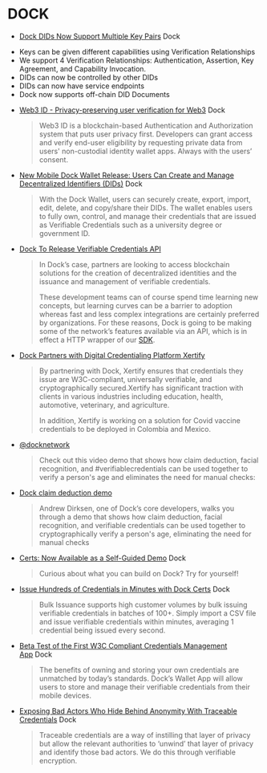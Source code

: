 # DOCK


* [Dock DIDs Now Support Multiple Key Pairs](https://blog.dock.io/dids-multikey-support/) Dock

- Keys can be given different capabilities using Verification Relationships
- We support 4 Verification Relationships: Authentication, Assertion, Key Agreement, and Capability Invocation.
- DIDs can now be controlled by other DIDs
- DIDs can now have service endpoints
- Dock now supports off-chain DID Documents
* [Web3 ID - Privacy-preserving user verification for Web3](https://www.dock.io/web3id) Dock
  > Web3 ID is a blockchain-based Authentication and Authorization system that puts user privacy first. Developers can grant access and verify end-user eligibility by requesting private data from users' non-custodial identity wallet apps. Always with the users’ consent.
* [New Mobile Dock Wallet Release: Users Can Create and Manage Decentralized Identifiers (DIDs)](https://blog.dock.io/dock-wallet-did-management/) Dock
  > With the Dock Wallet, users can securely create, export, import, edit, delete, and copy/share their DIDs. The wallet enables users to fully own, control, and manage their credentials that are issued as Verifiable Credentials such as a university degree or government ID.
* [Dock To Release Verifiable Credentials API](https://blog.dock.io/dock-to-release-verifiable-credentials-api/)
  > In Dock’s case, partners are looking to access blockchain solutions for the creation of decentralized identities and the issuance and management of verifiable credentials.
  > 
  > These development teams can of course spend time learning new concepts, but learning curves can be a barrier to adoption whereas fast and less complex integrations are certainly preferred by organizations. For these reasons, Dock is going to be making some of the network’s features available via an API, which is in effect a HTTP wrapper of our [SDK](https://github.com/docknetwork/sdk).
* [Dock Partners with Digital Credentialing Platform Xertify](https://blog.dock.io/dock-partners-with-digital-credentialing-platform-xertify/)
  > By partnering with Dock, Xertify ensures that credentials they issue are W3C-compliant, universally verifiable, and cryptographically secured.Xertify has significant traction with clients in various industries including education, health, automotive, veterinary, and agriculture.
  > 
  > In addition, Xertify is working on a solution for Covid vaccine credentials to be deployed in Colombia and Mexico.
* [@docknetwork](https://twitter.com/docknetwork)
  > Check out this video demo that shows how claim deduction, facial recognition, and #verifiablecredentials can be used together to verify a person's age and eliminates the need for manual checks:
* [Dock claim deduction demo](https://www.youtube.com/watch?v%3D8bZwkqqQju4%26t%3D6s)
  > Andrew Dirksen, one of Dock’s core developers, walks you through a demo that shows how claim deduction, facial recognition, and verifiable credentials can be used together to cryptographically verify a person's age, eliminating the need for manual checks
* [Certs: Now Available as a Self-Guided Demo](https://blog.dock.io/certs-now-available-as-a-self-guided-demo/) Dock
  > Curious about what you can build on Dock? Try for yourself!
* [Issue Hundreds of Credentials in Minutes with Dock Certs](https://blog.dock.io/bulk-issuance-issue-hundreds-of-verifiable-credentials-in-minutes/) Dock
  > Bulk Issuance supports high customer volumes by bulk issuing verifiable credentials in batches of 100+. Simply import a CSV file and issue verifiable credentials within minutes, averaging 1 credential being issued every second.
* [Beta Test of the First W3C Compliant Credentials Management App](https://blog.dock.io/beta-test-of-the-credentials-management-app/) Dock
  > The benefits of owning and storing your own credentials are unmatched by today’s standards. Dock’s Wallet App will allow users to store and manage their verifiable credentials from their mobile devices.
* [Exposing Bad Actors Who Hide Behind Anonymity With Traceable Credentials](https://blog.dock.io/exposing-bad-actors-behind-anonymity-with-traceable-credentials/) Dock
  > Traceable credentials are a way of instilling that layer of privacy but allow the relevant authorities to ‘unwind’ that layer of privacy and identify those bad actors. We do this through verifiable encryption.

